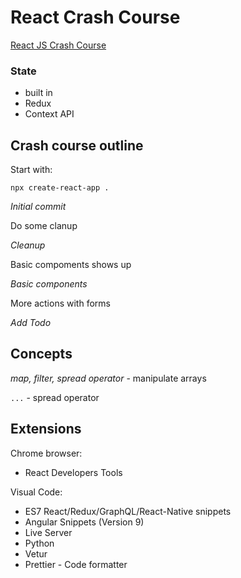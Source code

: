 # React Crash Course

[React JS Crash Course](https://www.youtube.com/watch?v=sBws8MSXN7A)

### State

- built in
- Redux 
- Context API

## Crash course outline


Start with:

```
npx create-react-app .
```

*Initial commit*

Do some clanup 

*Cleanup*

Basic compoments shows up

*Basic components*

More actions with forms

*Add Todo*

## Concepts

*map, filter, spread operator* - manipulate arrays

`...` - spread operator



## Extensions

Chrome browser:

* React Developers Tools 

Visual Code:

* ES7 React/Redux/GraphQL/React-Native snippets
* Angular Snippets (Version 9)
* Live Server
* Python
* Vetur
* Prettier - Code formatter


